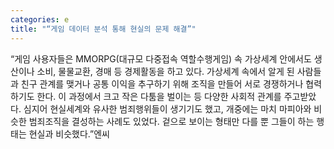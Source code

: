 ```yaml
---
categories: e
title: "“게임 데이터 분석 통해 현실의 문제 해결”"
---
```

“게임 사용자들은 MMORPG(대규모 다중접속 역할수행게임) 속 가상세계 안에서도 생산이나 소비, 물물교환, 경매 등 경제활동을 하고 있다. 가상세계 속에서 알게 된 사람들과 친구 관계를 맺거나 공통 이익을 추구하기 위해 조직을 만들어 서로 경쟁하거나 협력하기도 한다. 이 과정에서 크고 작은 다툼을 벌이는 등 다양한 사회적 관계를 주고받았다. 심지어 현실세계와 유사한 범죄행위들이 생기기도 했고, 개중에는 마치 마피아와 비슷한 범죄조직을 결성하는 사례도 있었다. 겉으로 보이는 형태만 다를 뿐 그들이 하는 행태는 현실과 비슷했다.”엔씨